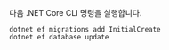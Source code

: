
다음 .NET Core CLI 명령을 실행합니다.

```dotnetcli
dotnet ef migrations add InitialCreate
dotnet ef database update
```
